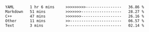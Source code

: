 <!--START_SECTION:waka-->

```txt
YAML       1 hr 6 mins     >>>>>>>>>----------------   36.86 %
Markdown   51 mins         >>>>>>>------------------   28.27 %
C++        47 mins         >>>>>>>------------------   26.16 %
Other      11 mins         >>-----------------------   06.57 %
Text       3 mins          >------------------------   02.14 %
```

<!--END_SECTION:waka-->


